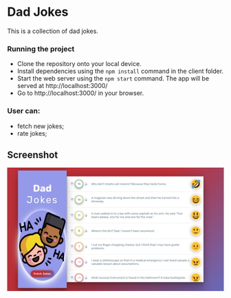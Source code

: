 # Dad Jokes 
<p>This is a collection of dad jokes.</p>

### Running the project
  
* Clone the repository onto your local device.
* Install dependencies using the `npm install` command in the client folder.
* Start the web server using the `npm start` command. 
  The app will be served at http://localhost:3000/
* Go to http://localhost:3000/ in your browser.

### User can:
- fetch new jokes; 
- rate jokes;

## Screenshot

<div align="center">
<img src="https://github.com/ElenaCherpakova/DadJokes-App/blob/8223c7dfca9447aac841cb84697f28518acd454c/public/photos/screenShot.png" width="800"/> 
</div>




